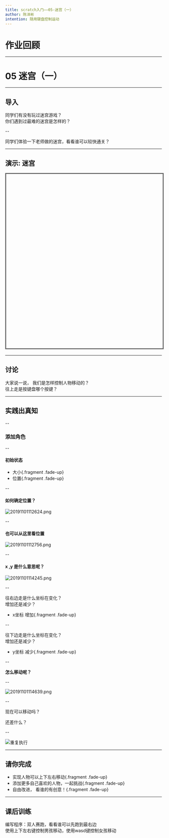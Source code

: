 ```yaml
---
title: scratch入门——05-迷宫（一）
author: 陈泽彬
intention: 随用键盘控制运动
---
```


# 作业回顾

---

# 05 迷宫（一）

---

## 导入

同学们有没有玩过迷宫游戏？  
你们遇到过最难的迷宫是怎样的？

--

同学们体验一下老师做的迷宫，看看谁可以较快通关？

---

## 演示: 迷宫

<iframe data-src="https://kada.163.com/project/3149312-2506047.htm" width="800" height="560" frameborder="0" marginwidth="0" marginheight="0" scrolling="yes" style="border:3px solid #666; margin-bottom:5px; max-width: 100%;" allowfullscreen=""></iframe>

---

## 讨论

大家说一说， 我们是怎样控制人物移动的？  
往上走是按键盘哪个按键？

---

## 实践出真知

--

### 添加角色

--

#### 初始状态
- 大小{.fragment .fade-up} 
- 位置{.fragment .fade-up} 

--

#### 如何确定位置？

![20191101112624.png](https://i.loli.net/2019/11/01/oXQSLDqPZy9xR1l.png)

--

#### 也可以从这里看位置
![20191101112756.png](https://i.loli.net/2019/11/01/UiQZdXmOcPN2nME.png)

--

####  x ,y 是什么意思呢？

![20191101114245.png](https://i.loli.net/2019/11/01/QVyLmTGdHIN2BbU.png)

--

往右边走是什么坐标在变化？  
增加还是减少？
- x坐标 增加{.fragment .fade-up} 

--

往下边走是什么坐标在变化？  
增加还是减少？
- y坐标 减少{.fragment .fade-up} 

--

**怎么移动呢？**

--

![20191101114639.png](https://i.loli.net/2019/11/01/3b1dHsmgGnk9wh2.png)

--

现在可以移动吗？

还差什么？

--

![重复执行](https://i.loli.net/2019/11/01/naI5LY6H3Kqo9su.png)

---


## 请你完成

- 实现人物可以上下左右移动{.fragment .fade-up}
- 添加更多自己喜欢的人物，一起挑战{.fragment .fade-up}
- 自由改进， 看谁的有创意！{.fragment .fade-up}

---

## 课后训练

编写程序：双人赛跑，看看谁可以先跑到最右边  
使用上下左右键控制男孩移动，使用wasd键控制女孩移动